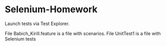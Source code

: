 # Selenium-Homework

Launch tests via Test Explorer.

File Babich_Kirill.feature is a file with scenarios.
File UnitTest1 is a file with Selenium tests
